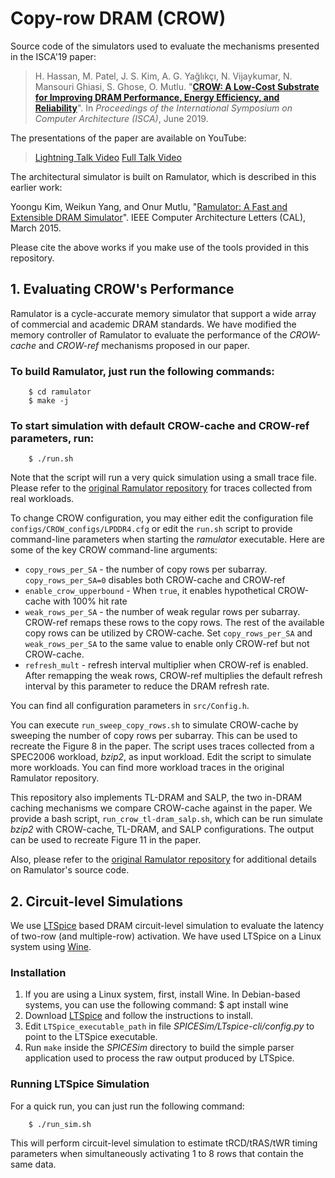 # Copy-row DRAM (CROW)

Source code of the simulators used to evaluate the mechanisms presented in
the ISCA'19 paper:
>H. Hassan, M. Patel, J. S. Kim, A. G. Yağlıkçı, N. Vijaykumar, N. Mansouri Ghiasi, S. Ghose, O. Mutlu.
>"[**CROW: A Low-Cost Substrate for Improving DRAM Performance, Energy Efficiency, and Reliability**](https://people.inf.ethz.ch/omutlu/pub/CROW-DRAM-substrate-for-performance-energy-reliability_isca19.pdf)".
>In _Proceedings of the International Symposium on Computer Architecture (ISCA)_, June 2019.

The presentations of the paper are available on YouTube:
>[Lightning Talk Video](https://www.youtube.com/watch?v=8Ml5sz63Jbc)
>[Full Talk Video](https://www.youtube.com/watch?v=FckbkwW1u_E)

The architectural simulator is built on Ramulator, which is described in this earlier work:

Yoongu Kim, Weikun Yang, and Onur Mutlu, "[Ramulator: A Fast and Extensible DRAM Simulator](https://people.inf.ethz.ch/omutlu/pub/ramulator_dram_simulator-ieee-cal15.pdf)". IEEE Computer Architecture Letters (CAL), March 2015. 

Please cite the above works if you make use of the tools provided in this repository.


## 1. Evaluating CROW's Performance

Ramulator is a cycle-accurate memory simulator that support a wide array of
commercial and academic DRAM standards. We have modified the memory
controller of Ramulator to evaluate the performance of the *CROW-cache* and *CROW-ref* mechanisms
proposed in our paper.

### To build Ramulator, just run the following commands:
        $ cd ramulator
        $ make -j

### To start simulation with default CROW-cache and CROW-ref parameters, run:
        $ ./run.sh

Note that the script will run a very quick simulation using a small trace
file. Please refer to the [original Ramulator
repository](https://github.com/CMU-SAFARI/ramulator) for traces collected
from real workloads.

To change CROW configuration, you may either edit the configuration file
`configs/CROW_configs/LPDDR4.cfg` or edit the `run.sh` script to provide
command-line parameters when starting the *ramulator* executable. Here are some of
the key CROW command-line arguments:

* `copy_rows_per_SA` - the number of copy rows per subarray.
  `copy_rows_per_SA=0` disables both CROW-cache and CROW-ref
* `enable_crow_upperbound` - When `true`, it enables hypothetical CROW-cache
  with 100% hit rate
* `weak_rows_per_SA` - the number of weak regular rows per subarray.
  CROW-ref remaps these rows to the copy rows. The rest of the available
  copy rows can be utilized by CROW-cache. Set `copy_rows_per_SA` and
  `weak_rows_per_SA` to the same value to enable only CROW-ref but not
  CROW-cache.
* `refresh_mult` - refresh interval multiplier when CROW-ref is enabled.
  After remapping the weak rows, CROW-ref multiplies the default refresh
  interval by this parameter to reduce the DRAM refresh rate.

You can find all configuration parameters in `src/Config.h`.

You can execute `run_sweep_copy_rows.sh` to simulate CROW-cache by sweeping
the number of copy rows per subarray. This can be used to recreate the Figure 8
in the paper. The script uses traces collected from
a SPEC2006 workload, *bzip2*, as input workload. Edit the script to
simulate more workloads. You can find more workload traces in the original
Ramulator repository.

This repository also implements TL-DRAM and SALP, the two in-DRAM caching
mechanisms we compare CROW-cache against in the paper. We provide a bash
script, `run_crow_tl-dram_salp.sh`, which can be run simulate *bzip2* with
CROW-cache, TL-DRAM, and SALP configurations. The output can be used to
recreate Figure 11 in the paper.

Also, please refer to the [original Ramulator
repository](https://github.com/CMU-SAFARI/ramulator) for additional details
on Ramulator's source code.


## 2. Circuit-level Simulations

We use
[LTSpice](https://www.analog.com/en/design-center/design-tools-and-calculators/ltspice-simulator.html)
based DRAM circuit-level simulation to evaluate the latency of two-row (and
multiple-row) activation. We have used LTSpice on a Linux system using
[Wine](https://www.winehq.org/).

### Installation
1. If you are using a Linux system, first, install Wine. In Debian-based
  systems, you can use the following command:
        $ apt install wine
2. Download
   [LTSpice](https://www.analog.com/en/design-center/design-tools-and-calculators/ltspice-simulator.html) and follow the instructions to install.
3. Edit `LTSpice_executable_path` in file *SPICESim/LTspice-cli/config.py* to point
   to the LTSpice executable.
4. Run `make` inside the *SPICESim* directory to build the simple parser
   application used to process the raw output produced by LTSpice.

### Running LTSpice Simulation

For a quick run, you can just run the following command:
        
        $ ./run_sim.sh

This will perform circuit-level simulation to estimate tRCD/tRAS/tWR timing
parameters when simultaneously activating 1 to 8 rows that contain
the same data.
